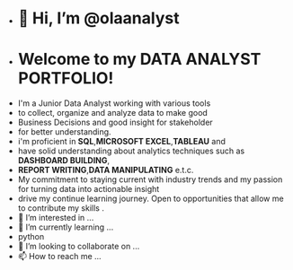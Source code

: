 - # 👋 Hi, I’m @olaanalyst
- # Welcome to my DATA ANALYST PORTFOLIO!
- I'm a Junior Data Analyst working with various tools
- to collect, organize and analyze data to make good
- Business Decisions and good insight for stakeholder
- for better understanding.
- i'm proficient in **SQL**,**MICROSOFT EXCEL**,**TABLEAU** and
- have solid understanding about analytics techniques such as **DASHBOARD BUILDING**,
- **REPORT WRITING**,**DATA MANIPULATING** e.t.c.
- My commitment to staying current with industry trends and my passion for turning data into actionable insight
- drive my continue learning journey. Open to opportunities that allow me to contribute my skills .
- 👀 I’m interested in ...
- 🌱 I’m currently learning ...
- python
- 💞️ I’m looking to collaborate on ...
- 📫 How to reach me ...

<!---
olaanalyst/olaanalyst is a ✨ special ✨ repository because its `README.md` (this file) appears on your GitHub profile.
You can click the Preview link to take a look at your changes.
--->
